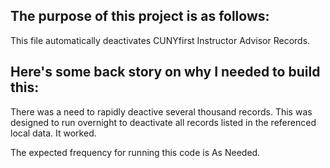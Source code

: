 ## The purpose of this project is as follows:
This file automatically deactivates CUNYfirst Instructor Advisor Records.
## Here's some back story on why I needed to build this:
There was a need to rapidly deactive several thousand records. This was designed to run overnight to deactivate all records listed in the referenced local data. It worked.



The expected frequency for running this code is As Needed.